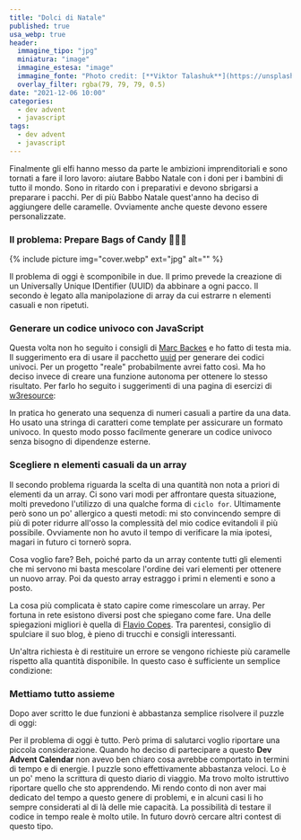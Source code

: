 ```yaml
---
title: "Dolci di Natale"
published: true
usa_webp: true
header:
  immagine_tipo: "jpg"
  miniatura: "image"
  immagine_estesa: "image"
  immagine_fonte: "Photo credit: [**Viktor Talashuk**](https://unsplash.com/@viktortalashuk)"
  overlay_filter: rgba(79, 79, 79, 0.5)
date: "2021-12-06 10:00"
categories:
  - dev advent
  - javascript
tags:
  - dev advent
  - javascript
---
```


Finalmente gli elfi hanno messo da parte le ambizioni imprenditoriali e sono tornati a fare il loro lavoro: aiutare Babbo Natale con i doni per i bambini di tutto il mondo. Sono in ritardo con i preparativi e devono sbrigarsi a preparare i pacchi. Per di più Babbo Natale quest'anno ha deciso di aggiungere delle caramelle. Ovviamente anche queste devono essere personalizzate.

### Il problema: Prepare Bags of Candy 🍫🍬🍭

{% include picture img="cover.webp" ext="jpg" alt="" %}

Il problema di oggi è scomponibile in due. Il primo prevede la creazione di un Universally Unique IDentifier (UUID) da abbinare a ogni pacco. Il secondo è legato alla manipolazione di array da cui estrarre n elementi casuali e non ripetuti.

### Generare un codice univoco con JavaScript

Questa volta non ho seguito i consigli di [Marc Backes](https://twitter.com/themarcba) e ho fatto di testa mia. Il suggerimento era di usare il pacchetto [uuid](https://www.npmjs.com/package/uuid) per generare dei codici univoci. Per un progetto "reale" probabilmente avrei fatto così. Ma ho deciso invece di creare una funzione autonoma per ottenere lo stesso risultato. Per farlo ho seguito i suggerimenti di una pagina di esercizi di [w3resource](https://www.w3resource.com/javascript-exercises/javascript-math-exercise-23.php):

<script src="https://gist.github.com/el3um4s/419cfa8760850ce799b392b51c41257f.js"></script>

In pratica ho generato una sequenza di numeri casuali a partire da una data. Ho usato una stringa di caratteri come template per assicurare un formato univoco. In questo modo posso facilmente generare un codice univoco senza bisogno di dipendenze esterne.

### Scegliere n elementi casuali da un array

Il secondo problema riguarda la scelta di una quantità non nota a priori di elementi da un array. Ci sono vari modi per affrontare questa situazione, molti prevedono l'utilizzo di una qualche forma di `ciclo for`. Ultimamente però sono un po' allergico a questi metodi: mi sto convincendo sempre di più di poter ridurre all'osso la complessità del mio codice evitandoli il più possibile. Ovviamente non ho avuto il tempo di verificare la mia ipotesi, magari in futuro ci tornerò sopra.

Cosa voglio fare? Beh, poiché parto da un array contente tutti gli elementi che mi servono mi basta mescolare l'ordine dei vari elementi per ottenere un nuovo array. Poi da questo array estraggo i primi n elementi e sono a posto.

<script src="https://gist.github.com/el3um4s/3d7935cc6629058e53f2a4aca95b8208.js"></script>

La cosa più complicata è stato capire come rimescolare un array. Per fortuna in rete esistono diversi post che spiegano come fare. Una delle spiegazioni migliori è quella di [Flavio Copes](https://flaviocopes.com/how-to-shuffle-array-javascript/). Tra parentesi, consiglio di spulciare il suo blog, è pieno di trucchi e consigli interessanti.

Un'altra richiesta è di restituire un errore se vengono richieste più caramelle rispetto alla quantità disponibile. In questo caso è sufficiente un semplice condizione:

<script src="https://gist.github.com/el3um4s/17f1fa9b89289410e111c345d3aff86b.js"></script>

### Mettiamo tutto assieme

Dopo aver scritto le due funzioni è abbastanza semplice risolvere il puzzle di oggi:

<script src="https://gist.github.com/el3um4s/43713053c9004ea21183c6f7f5814ed3.js"></script>

Per il problema di oggi è tutto. Però prima di salutarci voglio riportare una piccola considerazione. Quando ho deciso di partecipare a questo **Dev Advent Calendar** non avevo ben chiaro cosa avrebbe comportato in termini di tempo e di energie. I puzzle sono effettivamente abbastanza veloci. Lo è un po' meno la scrittura di questo diario di viaggio. Ma trovo molto istruttivo riportare quello che sto apprendendo. Mi rendo conto di non aver mai dedicato del tempo a questo genere di problemi, e in alcuni casi li ho sempre considerati al di là delle mie capacità. La possibilità di testare il codice in tempo reale è molto utile. In futuro dovrò cercare altri contest di questo tipo.

```

```
